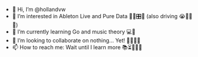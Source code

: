 - 👋 Hi, I’m @hollandvw
- 👀 I’m interested in Ableton Live and Pure Data 🎹🎶🎛️🧮 (also driving 😭🤲🏿🚗)
- 🌱 I’m currently learning Go and music theory 💻🎼
- 💞️ I’m looking to collaborate on nothing... Yet! ☝🏿🤏🏿
- 📫 How to reach me: Wait until I learn more 📚⏳👨🏿‍🎓

<!---
hollandvw/hollandvw is a ✨ special ✨ repository because its `README.md` (this file) appears on your GitHub profile.
You can click the Preview link to take a look at your changes.
--->
